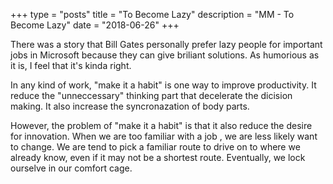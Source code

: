 +++
type = "posts"
title = "To Become Lazy"
description = "MM - To Become Lazy"
date = "2018-06-26" 
+++

There was a story that Bill Gates personally prefer lazy people for important jobs in Microsoft because they can give  briliant solutions. As humorious as it is, I feel that it's kinda right. 

In any kind of work, "make it a habit" is one way to improve productivity. It reduce the "unneccessary" thinking part that decelerate the dicision making. It also increase the syncronazation of body parts. 

However, the problem of "make it a habit" is that it also reduce the desire for innovation. When we are too familiar with a job , we are less likely want to change. We are tend to pick a familiar route to drive on to where we already know, even if it may not be a shortest route. Eventually, we lock ourselve in our comfort cage.
